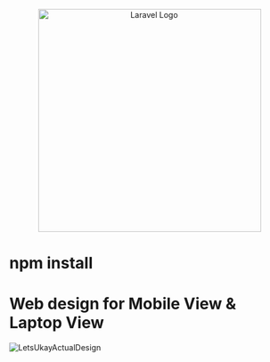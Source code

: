 <p align="center"><a href="https://laravel.com" target="_blank"><img src="https://raw.githubusercontent.com/laravel/art/master/logo-lockup/5%20SVG/2%20CMYK/1%20Full%20Color/laravel-logolockup-cmyk-red.svg" width="400" alt="Laravel Logo"></a></p>


# npm install
# Web design for Mobile View & Laptop View

![LetsUkayActualDesign](https://github.com/shiedapilos/lets-ukay/assets/152658123/f71c9b85-2189-4f4b-8e8a-0a7d36cc1b8b)

